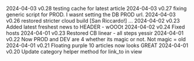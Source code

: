 2024-04-03 v0.28 testing cache for latest article
2024-04-03 v0.27 fixing generic script for PROD. I wasnt setting the DB PROD url.
2024-04-03 v0.26 restored stricter cloud build [San Riccardo!]
...
2024-04-02 v0.23 Added latest freshest news to HEADER - wOOOt
2024-04-02 v0.24 Fixed hosts
2024-04-01 v0.23 Restored CB linear - all steps yessir
2024-04-01 v0.22 Now PROD and DEV are 4 whether its magic or not. Not magic = old
2024-04-01 v0.21 Floating purple 10 articles now looks GREAT
2024-04-01 v0.20 Update category helper method for link_to in view
